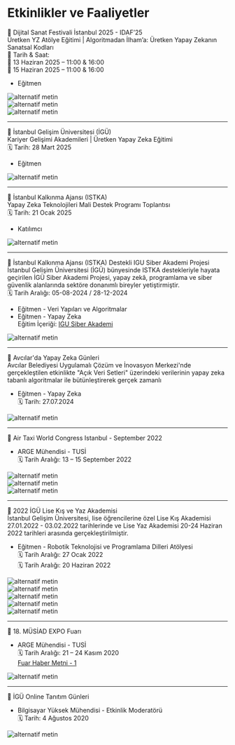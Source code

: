 # Etkinlikler ve Faaliyetler   

📢 Dijital Sanat Festivali İstanbul 2025 - IDAF’25    
Üretken YZ Atölye Eğitimi | Algoritmadan İlham’a:  Üretken Yapay Zekanın Sanatsal Kodları   
📅 Tarih & Saat:   
🔹 13 Haziran 2025 – 11:00 & 16:00   
🔹 15 Haziran 2025 – 11:00 & 16:00   
* Eğitmen   

![alternatif metin](https://github.com/acetinkaya/etkinliklervefaaliyetler/blob/main/idaf.png)   
![alternatif metin](https://github.com/acetinkaya/etkinliklervefaaliyetler/blob/main/IDAF25_atolye_1.png)    
![alternatif metin](https://github.com/acetinkaya/etkinliklervefaaliyetler/blob/main/IDAF25_atolye_3.png)    

---

📢 İstanbul Gelişim Üniversitesi (İGÜ)    
Kariyer Gelişimi Akademileri | Üretken Yapay Zeka Eğitimi    
🗓️ Tarih: 28 Mart 2025    
* Eğitmen

![alternatif metin](https://github.com/acetinkaya/etkinliklervefaaliyetler/blob/main/iguliseyz.jpeg)

---

📢 İstanbul Kalkınma Ajansı (ISTKA)      
Yapay Zeka Teknolojileri Mali Destek Programı Toplantısı    
🗓️ Tarih: 21 Ocak 2025     
* Katılımcı    

![alternatif metin](https://github.com/acetinkaya/etkinliklervefaaliyetler/blob/main/YZ_calistay%C4%B1.jpg)

---

📢 İstanbul Kalkınma Ajansı (ISTKA) Destekli IGU Siber Akademi Projesi       
İstanbul Gelişim Üniversitesi (İGÜ) bünyesinde ISTKA destekleriyle hayata geçirilen İGÜ Siber Akademi Projesi, yapay zekâ, programlama ve siber güvenlik alanlarında sektöre donanımlı bireyler yetiştirmiştir.     
🗓️ Tarih Aralığı: 05-08-2024 / 28-12-2024       
* Eğitmen - Veri Yapıları ve Algoritmalar       
* Eğitmen - Yapay Zeka        
Eğitim İçeriği: [IGU Siber Akademi](https://siberakademi.gelisim.edu.tr/tr/idari-icerik-mufredatimiz)      

![alternatif metin](https://github.com/acetinkaya/etkinliklervefaaliyetler/blob/main/istka.png)         
   
---

📢 Avcılar'da Yapay Zeka Günleri    
Avcılar Belediyesi Uygulamalı Çözüm ve İnovasyon Merkezi'nde gerçekleştilen etkinlikte "Açık Veri Setleri" üzerindeki verilerinin yapay zeka tabanlı algoritmalar ile bütünleştirerek gerçek zamanlı 
* Eğitmen - Yapay Zeka         
🗓️ Tarih: 27.07.2024     
      
![alternatif metin](https://github.com/acetinkaya/etkinliklervefaaliyetler/blob/main/avcilaryz.jpg)        

---

📢 Air Taxi World Congress Istanbul - September 2022      
* ARGE Mühendisi - TUSİ        
🗓️ Tarih Aralığı: 13 – 15 September 2022

![alternatif metin](https://github.com/acetinkaya/etkinliklervefaaliyetler/blob/main/airtaxi1.jpg)    
![alternatif metin](https://github.com/acetinkaya/etkinliklervefaaliyetler/blob/main/airtaxi3.jpg)    
![alternatif metin](https://github.com/acetinkaya/etkinliklervefaaliyetler/blob/main/airtaxi2.jpg)    
  
---

📢 2022 İGÜ Lise Kış ve Yaz Akademisi      
İstanbul Gelişim Üniversitesi, lise öğrencilerine özel Lise Kış Akademisi 27.01.2022 - 03.02.2022 tarihlerinde ve Lise Yaz Akademisi 20-24 Haziran 2022 tarihleri arasında gerçekleştirilmiştir.      
* Eğitmen - Robotik Teknolojisi  ve Programlama Dilleri Atölyesi             
🗓️ Tarih Aralığı: 27 Ocak 2022   
🗓️ Tarih Aralığı: 20 Haziran 2022

![alternatif metin](https://github.com/acetinkaya/etkinliklervefaaliyetler/blob/main/kis1.jpg)  
![alternatif metin](https://github.com/acetinkaya/etkinliklervefaaliyetler/blob/main/2025-06-09_23-53-06.png)   
![alternatif metin](https://github.com/acetinkaya/etkinliklervefaaliyetler/blob/main/k%C4%B1s_1.jpg)  
![alternatif metin](https://github.com/acetinkaya/etkinliklervefaaliyetler/blob/main/yaz_okulu1.jpg)  
![alternatif metin](https://github.com/acetinkaya/etkinliklervefaaliyetler/blob/main/yaz_okulu2.jpg)  

---

📢 18. MÜSİAD EXPO Fuarı       
* ARGE Mühendisi - TUSİ     
🗓️ Tarih Aralığı: 21 – 24 Kasım 2020    
[Fuar Haber Metni - 1](https://gelisim.edu.tr/tr/gelisim-haber-cumhurbaskani-erdogan-ucan-araba-tusiyi-inceledi)    
     
![alternatif metin](https://github.com/acetinkaya/etkinliklervefaaliyetler/blob/main/tusi-fuar.jpg)       

---

📢 İGÜ Online Tanıtım Günleri         
* Bilgisayar Yüksek Mühendisi - Etkinlik Moderatörü   
🗓️ Tarih: 4 Ağustos 2020      
   
![alternatif metin](https://github.com/acetinkaya/etkinliklervefaaliyetler/blob/main/tto-tanitim.jpg)
